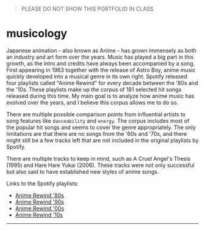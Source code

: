 > PLEASE DO NOT SHOW THIS PORTFOLIO IN CLASS
# musicology

Japanese animation - also known as Anime - has grown immensely as both an industry and art form over the years. Music has played a big part in this growth, as the intro and credits have always been accompanied by a song. First appearing in 1963 together with the release of Astro Boy, anime music quickly developed into a musical genre in its own right. 
Spotify released four playlists called "Anime Rewind" for every decade between the '80s and the '10s.  These playlists make up the corpus of 181 selected hit songs released during this time. My main goal is to analyze how anime music has evolved over the years, and I believe this corpus allows me to do so. 

There are multiple possible comparison points from influential artists to song features like `danceability` and `energy`. The corpus includes most of the popular hit songs and seems to cover the genre appropriately. The only limitations are that there are no songs from the '60s and '70s, and there might still be a few tracks left that are not included in the original playlists by Spotify.

There are multiple tracks to keep in mind, such as A Cruel Angel's Thesis (1995) and Hare Hare Yukai (2006). These tracks were not only successful but also said to have established new styles of anime songs. 

Links to the Spotify playlists:
* [Anime Rewind '80s](https://open.spotify.com/playlist/37i9dQZF1DXcFCZS9poESZ?si=X78joBOfSNybC2_h2ywCBQ)
* [Anime Rewind '90s](https://open.spotify.com/playlist/37i9dQZF1DXanOaZVFiwtB?si=cBGaz_VxRRW14iXdNAFQ8g)
* [Anime Rewind '00s](https://open.spotify.com/playlist/37i9dQZF1DWZZu9JWZK2dy?si=wPjUpf9pSSST3NhlYnkxjQ)
* [Anime Rewind '10s](https://open.spotify.com/playlist/37i9dQZF1DWYzHfIcEruXw?si=77LFyMfiSLSIwtcEN66MHw)

---

